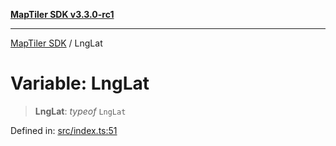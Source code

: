 [**MapTiler SDK v3.3.0-rc1**](../README.md)

***

[MapTiler SDK](../README.md) / LngLat

# Variable: LngLat

> **LngLat**: *typeof* `LngLat`

Defined in: [src/index.ts:51](https://github.com/maptiler/maptiler-sdk-js/blob/d9cb958ebf063ecde2f6f583eb172e5a83460e6a/src/index.ts#L51)
